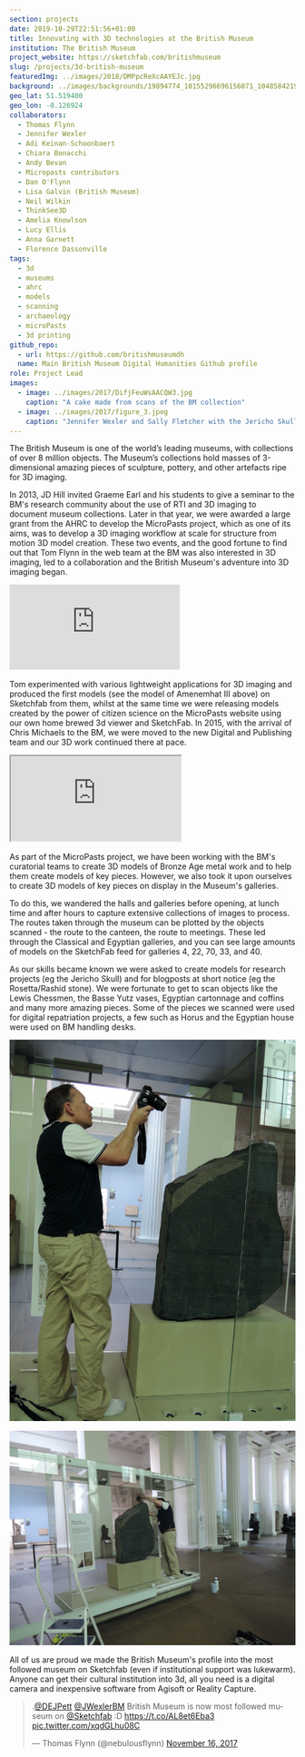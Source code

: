 ```yaml
---
section: projects
date: 2019-10-29T22:51:56+01:00
title: Innovating with 3D technologies at the British Museum
institution: The British Museum
project_website: https://sketchfab.com/britishmuseum
slug: /projects/3d-british-museum
featuredImg: ../images/2018/DMPpcReXcAAYEJc.jpg
background: ../images/backgrounds/19894774_10155296696156071_1048584219763234466_n-1-1170x450.jpg
geo_lat: 51.519400
geo_lon: -0.126924
collaborators:
  - Thomas Flynn
  - Jennifer Wexler
  - Adi Keinan-Schoonbaert
  - Chiara Bonacchi
  - Andy Bevan
  - Micropasts contributors
  - Dan O'Flynn
  - Lisa Galvin (British Museum)
  - Neil Wilkin
  - ThinkSee3D
  - Amelia Knowlson
  - Lucy Ellis
  - Anna Garnett
  - Florence Dassonville
tags:
  - 3d 
  - museums 
  - ahrc 
  - models 
  - scanning 
  - archaeology 
  - microPasts 
  - 3d printing
github_repo: 
  - url: https://github.com/britishmuseumdh
  name: Main British Museum Digital Humanities Github profile
role: Project Lead
images:
  - image: ../images/2017/DifjFeuWsAACQW3.jpg
    caption: "A cake made from scans of the BM collection"
  - image: ../images/2017/figure_3.jpeg
    caption: "Jennifer Wexler and Sally Fletcher with the Jericho Skull"
---
```

The British Museum is one of the world’s leading museums, with collections of over 8 million objects. The Museum’s collections hold 
masses of 3-dimensional amazing pieces of sculpture, pottery, and other artefacts ripe for 3D imaging. 

In 2013, JD Hill invited Graeme Earl and his students to give a seminar to the BM's research community 
about the use of RTI and 3D imaging to document museum collections. Later in that year, we were awarded a large 
grant from the AHRC to develop the MicroPasts project, which as one of its aims, was to develop a 3D imaging workflow 
at scale for structure from motion 3D model creation. These two events, and the good fortune to find 
out that Tom Flynn in the web team at the BM was also interested in 3D imaging, led to a collaboration and the
British Museum's adventure into 3D imaging began. 

<div class="ratio-16x9 ratio my-2">
    <iframe title="Granite head of Amenemhat III" frameborder="0" allowfullscreen mozallowfullscreen="true" webkitallowfullscreen="true" allow="autoplay; fullscreen; xr-spatial-tracking" xr-spatial-tracking execution-while-out-of-viewport execution-while-not-rendered web-share src="https://sketchfab.com/models/64d0b7662b59417986e9d693624de97a/embed?camera=0&ui_infos=0&ui_watermark_link=0&ui_watermark=0&ui_theme=dark"> </iframe> 
</div>
   
Tom experimented with various lightweight applications for 3D imaging and produced the first models (see the model of Amenemhat III above) on 
Sketchfab from them, whilst at the same time we were releasing models created by the power of citizen science 
on the MicroPasts website using our own home brewed 3d viewer and SketchFab. In 2015, with the arrival of 
Chris Michaels to the BM, we were moved to the new Digital and Publishing team and our 3D work continued there at 
pace. 

<div class="ratio-16x9 ratio my-3">
    <iframe src="https://sketchfab.com/playlists/embed?collection=bb3cff6dfa4f40a588794dd02a29e12f&autostart=0"
    title="Annotated Models"
    allowfullscreen
    mozallowfullscreen="true"
    webkitallowfullscreen="true"
    allow="autoplay; fullscreen; xr-spatial-tracking"
    xr-spatial-tracking
    execution-while-out-of-viewport
    execution-while-not-rendered
    web-share
    ></iframe>
</div>

As part of the MicroPasts project, we have been working with the BM's curatorial teams to create 3D models of Bronze Age metal work
and to help them create models of key pieces. However, we also took it upon ourselves to create 3D models of
key pieces on display in the Museum's galleries. 

To do this, we wandered the halls and galleries before opening, at lunch time and after hours to capture extensive collections of images to process. The routes taken 
through the museum can be plotted by the objects scanned - the route to the canteen, the route to meetings. These 
led through the Classical and Egyptian galleries, and you can see large amounts of models on the SketchFab feed for galleries 
4, 22, 70, 33, and 40. 

As our skills became known we were asked to create models for research projects (eg the Jericho Skull) and for 
blogposts at short notice (eg the Rosetta/Rashid stone). We were fortunate to get to scan objects like
the Lewis Chessmen, the Basse Yutz vases, Egyptian cartonnage and coffins and many more amazing pieces. Some of the pieces we scanned 
were used for digital repatriation projects, a few such as Horus and the Egyptian house were used on BM handling desks. 

![Scanning the Rosetta Stone in 2017, excuse the white socks, I just got off my bike](../images/2017/DSCN4077.jpg)

![Scanning the Rosetta Stone in 2017](../images/2017/DSCN4080.JPG)

All of us are proud we made the British Museum's profile into the most followed museum on Sketchfab (even if
institutional support was lukewarm). Anyone can get their cultural institution into 3d, all you need is a digital 
camera and inexpensive software from Agisoft or Reality Capture.

<blockquote class="twitter-tweet"><p lang="en" dir="ltr">.<a href="https://twitter.com/DEJPett?ref_src=twsrc%5Etfw">@DEJPett</a> <a href="https://twitter.com/JWexlerBM?ref_src=twsrc%5Etfw">@JWexlerBM</a> British Museum is now most followed museum on <a href="https://twitter.com/Sketchfab?ref_src=twsrc%5Etfw">@Sketchfab</a> :D <a href="https://t.co/AL8et6Eba3">https://t.co/AL8et6Eba3</a> <a href="https://t.co/xqdGLhu08C">pic.twitter.com/xqdGLhu08C</a></p>&mdash; Thomas Flynn (@nebulousflynn) <a href="https://twitter.com/nebulousflynn/status/931092163366146048?ref_src=twsrc%5Etfw">November 16, 2017</a></blockquote> 